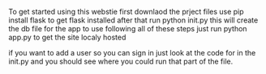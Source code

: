 To get started using this webstie first downlaod the prject files
use pip install flask to get flask installed
after that run python init.py this will create the db file for the app to use
following all of these steps just run python app.py to get the site localy hosted

if you want to add a user so you can sign in just look at the code for in the init.py and you should see where you could run that part of the file.

